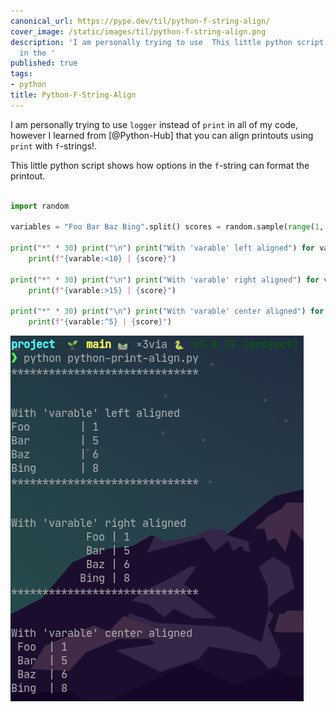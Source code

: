 ```yaml
---
canonical_url: https://pype.dev/til/python-f-string-align/
cover_image: /static/images/til/python-f-string-align.png
description: 'I am personally trying to use  This little python script shows how options
  in the '
published: true
tags:
- python
title: Python-F-String-Align
---
```


I am personally trying to use `logger` instead of `print` in all of my code,  however I learned from [@Python-Hub] that you can align printouts using `print` with `f`-strings!.

This little python script shows how options in the `f`-string can format the printout.

```python

import random

variables = "Foo Bar Baz Bing".split() scores = random.sample(range(1, 11), len(variables))

print("*" * 30) print("\n") print("With 'varable' left aligned") for varable, score in zip(variables, scores):
    print(f"{varable:<10} | {score}")

print("*" * 30) print("\n") print("With 'varable' right aligned") for varable, score in zip(variables, scores):
    print(f"{varable:>15} | {score}")

print("*" * 30) print("\n") print("With 'varable' center aligned") for varable, score in zip(variables, scores):
    print(f"{varable:^5} | {score}")

```




![Alt text](/images/py-print-align.png "python print")
